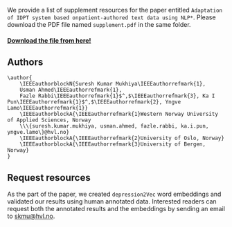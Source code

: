 We provide a list of supplement resources for the paper entitled `Adaptation of IDPT system based onpatient-authored text data using NLP*`. Please download the PDF file named `supplement.pdf` in the same folder.

#### [Download the file from here!](https://github.com/sureshHARDIYA/phd-resources/blob/master/Papers/AdaptationNLP/supplement.pdf)

## Authors

```
\author{
    \IEEEauthorblockN{Suresh Kumar Mukhiya\IEEEauthorrefmark{1},
    Usman Ahmed\IEEEauthorrefmark{1},
    Fazle Rabbi\IEEEauthorrefmark{1}$^,$\IEEEauthorrefmark{3}, Ka I Pun\IEEEauthorrefmark{1}$^,$\IEEEauthorrefmark{2}, Yngve Lamo\IEEEauthorrefmark{1}}
    \IEEEauthorblockA{\IEEEauthorrefmark{1}Western Norway University of Applied Sciences, Norway
    \\\{suresh.kumar.mukhiya, usman.ahmed, fazle.rabbi, ka.i.pun, yngve.lamo\}@hvl.no}
    \IEEEauthorblockA{\IEEEauthorrefmark{2}University of Oslo, Norway}
    \IEEEauthorblockA{\IEEEauthorrefmark{3}University of Bergen, Norway}
}

```

## Request resources

As the part of the paper, we created `depression2Vec` word embeddings and validated our results using human annotated data. Interested readers can request both the annotated results and the embeddings by sending an email to <skmu@hvl.no>.
